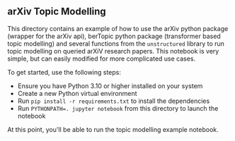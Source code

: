 ## arXiv Topic Modelling

This directory contains an example of how to use the arXiv python package (wrapper for the arXiv api), berTopic python package (transformer based topic modelling)
and several functions from the `unstructured` library to run topic modelling on queried arXiV research papers. This notebook is very simple, but can easily modified for more complicated use cases.

To get started, use the following steps:

- Ensure you have Python 3.10 or higher installed on your system
- Create a new Python virtual environment
- Run `pip install -r requirements.txt` to install the dependencies
- Run `PYTHONPATH=. jupyter notebook` from this directory to launch the notebook

At this point, you'll be able to run the topic modelling example notebook.
